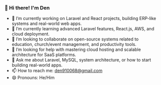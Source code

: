 ### 👋 Hi there! I'm Den

- 🔭 I’m currently working on Laravel and React projects, building ERP-like systems and real-world web apps.
- 🌱 I’m currently learning advanced Laravel features, React.js, AWS, and cloud deployment.
- 👯 I’m looking to collaborate on open-source systems related to education, church/event management, and productivity tools.
- 🤔 I’m looking for help with mastering cloud hosting and scalable architecture for SaaS platforms.
- 💬 Ask me about Laravel, MySQL, system architecture, or how to start building real-world apps.
- 📫 How to reach me: [den910068@gmail.com](mailto:den910068@gmail.com) 
- 😄 Pronouns: He/Him
